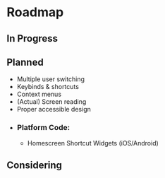 # Roadmap

## In Progress
 
## Planned

- Multiple user switching
- Keybinds & shortcuts
- Context menus
- (Actual) Screen reading
- Proper accessible design
- ### Platform Code:
    - Homescreen Shortcut Widgets (iOS/Android)

## Considering
